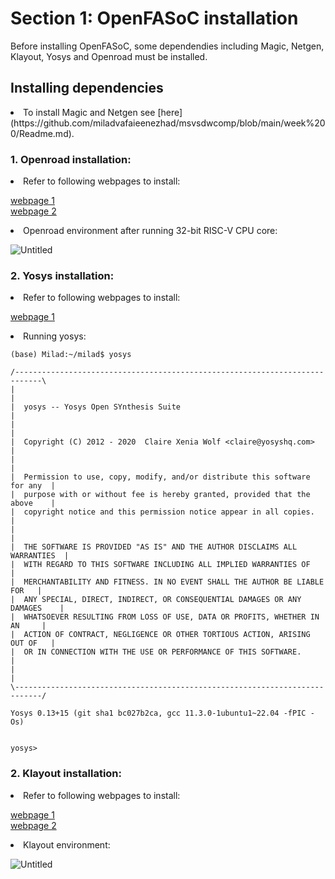# Section 1: OpenFASoC installation
Before installing OpenFASoC, some dependendies including Magic, Netgen, Klayout, Yosys and Openroad must be installed. <br>

## Installing dependencies

<li> To install Magic and Netgen see [here](https://github.com/miladvafaieenezhad/msvsdwcomp/blob/main/week%200/Readme.md).

### 1. Openroad installation:<br>

<li> Refer to following webpages to install:<br>
  
[webpage 1](https://openroad-flow-scripts.readthedocs.io/en/latest/user/BuildLocally.html) <br>
[webpage 2](https://cadhut.com/2022/08/07/how-to-install-openroad-and-other-vlsi-tools-under-ubuntu-22-04-or-linux-mint-21/) <br>
  
<li> Openroad environment after running 32-bit RISC-V CPU core:
  
  ![Untitled](https://user-images.githubusercontent.com/38715276/220562052-fab97ef7-a2e0-42d1-89f3-8beac79f5a2d.png)

  
### 2. Yosys installation:<br>

<li> Refer to following webpages to install:<br>
  
[webpage 1](https://github.com/YosysHQ/yosys) <br>

  
<li> Running yosys:
 
  ```
  (base) Milad:~/milad$ yosys

 /----------------------------------------------------------------------------\
 |                                                                            |
 |  yosys -- Yosys Open SYnthesis Suite                                       |
 |                                                                            |
 |  Copyright (C) 2012 - 2020  Claire Xenia Wolf <claire@yosyshq.com>         |
 |                                                                            |
 |  Permission to use, copy, modify, and/or distribute this software for any  |
 |  purpose with or without fee is hereby granted, provided that the above    |
 |  copyright notice and this permission notice appear in all copies.         |
 |                                                                            |
 |  THE SOFTWARE IS PROVIDED "AS IS" AND THE AUTHOR DISCLAIMS ALL WARRANTIES  |
 |  WITH REGARD TO THIS SOFTWARE INCLUDING ALL IMPLIED WARRANTIES OF          |
 |  MERCHANTABILITY AND FITNESS. IN NO EVENT SHALL THE AUTHOR BE LIABLE FOR   |
 |  ANY SPECIAL, DIRECT, INDIRECT, OR CONSEQUENTIAL DAMAGES OR ANY DAMAGES    |
 |  WHATSOEVER RESULTING FROM LOSS OF USE, DATA OR PROFITS, WHETHER IN AN     |
 |  ACTION OF CONTRACT, NEGLIGENCE OR OTHER TORTIOUS ACTION, ARISING OUT OF   |
 |  OR IN CONNECTION WITH THE USE OR PERFORMANCE OF THIS SOFTWARE.            |
 |                                                                            |
 \----------------------------------------------------------------------------/

 Yosys 0.13+15 (git sha1 bc027b2ca, gcc 11.3.0-1ubuntu1~22.04 -fPIC -Os)


yosys> 
```
  
 ### 2. Klayout installation:<br>

<li> Refer to following webpages to install:<br>
  
[webpage 1](https://www.klayout.de/build.html) <br>
[webpage 2](https://installati.one/ubuntu/21.04/klayout/)<br>
  
<li> Klayout environment:
  
  ![Untitled](https://user-images.githubusercontent.com/38715276/220562750-97ad2953-2048-4f60-afa0-e1f3721d9759.png)
